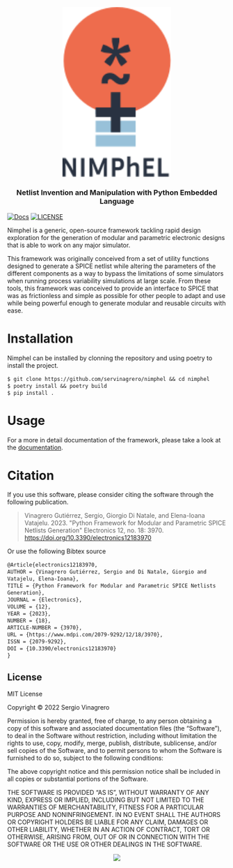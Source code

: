 <div align='center'>
<img src="./docs/img/logo.svg" width="250px">
<h3>Netlist Invention and Manipulation with Python Embedded Language</h3>
</div>

[![Docs](https://img.shields.io/badge/docs-available-brightgreen.svg)](https://servinagrero.github.io/nimphel)
[![LICENSE](https://img.shields.io/github/license/servinagrero/nimphel)](./LICENSE)

Nimphel is a generic, open-source framework tackling rapid design exploration for the generation of modular and parametric electronic designs that is able to work on any major simulator.

This framework was originally conceived from a set of utility functions designed to generate a SPICE netlist while altering the parameters of the different components as a way to bypass the limitations of some simulators when running process variability simulations at large scale. From these tools, this framework was conceived to provide an interface to SPICE that was as frictionless and simple as possible for other people to adapt and use while being powerful enough to generate modular and reusable circuits with ease.

# Installation

Nimphel can be installed by clonning the repository and using poetry to install the project.

```
$ git clone https://github.com/servinagrero/nimphel && cd nimphel
$ poetry install && poetry build
$ pip install .
```

# Usage

For a more in detail documentation of the framework, please take a look at the [documentation](https://servinagrero.github.io/nimphel).

# Citation

If you use this software, please consider citing the software through the following publication.

> Vinagrero Gutiérrez, Sergio, Giorgio Di Natale, and Elena-Ioana Vatajelu. 2023. "Python Framework for Modular and Parametric SPICE Netlists Generation" Electronics 12, no. 18: 3970. https://doi.org/10.3390/electronics12183970

Or use the following Bibtex source

```text
@Article{electronics12183970,
AUTHOR = {Vinagrero Gutiérrez, Sergio and Di Natale, Giorgio and Vatajelu, Elena-Ioana},
TITLE = {Python Framework for Modular and Parametric SPICE Netlists Generation},
JOURNAL = {Electronics},
VOLUME = {12},
YEAR = {2023},
NUMBER = {18},
ARTICLE-NUMBER = {3970},
URL = {https://www.mdpi.com/2079-9292/12/18/3970},
ISSN = {2079-9292},
DOI = {10.3390/electronics12183970}
}
```

## License

MIT License

Copyright © 2022 Sergio Vinagrero

Permission is hereby granted, free of charge, to any person obtaining a copy of this software and associated documentation files (the “Software”), to deal in the Software without restriction, including without limitation the rights to use, copy, modify, merge, publish, distribute, sublicense, and/or sell copies of the Software, and to permit persons to whom the Software is furnished to do so, subject to the following conditions:

The above copyright notice and this permission notice shall be included in all copies or substantial portions of the Software.

THE SOFTWARE IS PROVIDED “AS IS”, WITHOUT WARRANTY OF ANY KIND, EXPRESS OR IMPLIED, INCLUDING BUT NOT LIMITED TO THE WARRANTIES OF MERCHANTABILITY, FITNESS FOR A PARTICULAR PURPOSE AND NONINFRINGEMENT. IN NO EVENT SHALL THE AUTHORS OR COPYRIGHT HOLDERS BE LIABLE FOR ANY CLAIM, DAMAGES OR OTHER LIABILITY, WHETHER IN AN ACTION OF CONTRACT, TORT OR OTHERWISE, ARISING FROM, OUT OF OR IN CONNECTION WITH THE SOFTWARE OR THE USE OR OTHER DEALINGS IN THE SOFTWARE.

<div align='center'>
<a href="https://www.buymeacoffee.com/servinagrero"><img src="https://www.buymeacoffee.com/assets/img/custom_images/orange_img.png" width="150px"></a>
</div>
